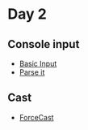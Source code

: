 # Day 2

## Console input
- [Basic Input](./ConsoleInput.cs)
- [Parse it](./Parse.cs)

## Cast
- [ForceCast](./ForceCast.cs)